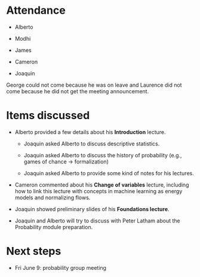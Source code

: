 # Attendance

- Alberto

- Modhi

- James 

- Cameron

- Joaquin

George could not come because he was on leave and Laurence did not come because he did not get the meeting announcement.

# Items discussed

- Alberto provided a few details about his **Introduction** lecture.

    - Joaquin asked Alberto to discuss descriptive statistics.

    - Joaquin asked Alberto to discuss the history of probability (e.g., games of chance -> formalization)

    - Joaquin asked Alberto to provide some kind of notes for his lectures.

- Cameron commented about his **Change of variables** lecture, including how to link this lecture with concepts in machine learning as energy models and normalizing flows.

- Joaquin showed preliminary slides of his **Foundations lecture**.

- Joaquin and Alberto will try to discuss with Peter Latham about the Probability module preparation.

# Next steps

- Fri June 9: probability group meeting

